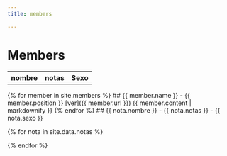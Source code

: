 ```yaml
---
title: members

---
```


# Members

 <table>
    <tr>
      <th>nombre</th>
      <th>notas</th>
      <th>Sexo</th>
    </tr>
 
  </table>
{% for member in site.members %}
  ## {{ member.name }} - {{ member.position }}
  [ver]({{ member.url }}) 
  {{ member.content | markdownify }}
{% endfor %}
## {{ nota.nombre }} - {{ nota.notas }} - {{ nota.sexo }} 

{% for nota in site.data.notas %}
 
 
{% endfor %}
